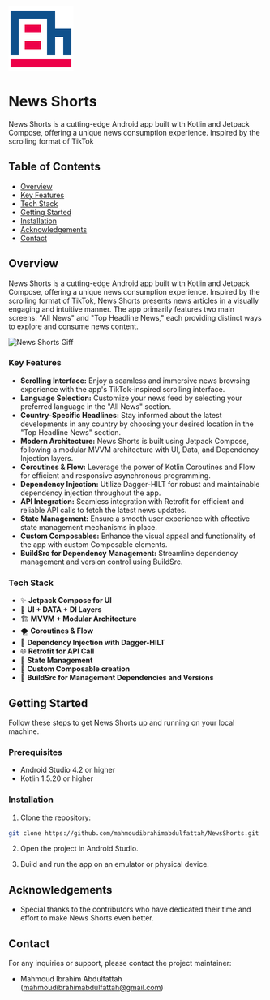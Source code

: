 ![News Shorts Logo](app/src/main/res/drawable/logo.png)  
# News Shorts  
News Shorts is a cutting-edge Android app built with Kotlin and Jetpack Compose, offering a unique news consumption experience. Inspired by the scrolling format of TikTok


## Table of Contents

- [Overview](#overview)
- [Key Features](#key-features)
- [Tech Stack](#tech-stack)
- [Getting Started](#getting-started)
- [Installation](#installation)
- [Acknowledgements](#acknowledgements)
- [Contact](#contact)

## Overview

News Shorts is a cutting-edge Android app built with Kotlin and Jetpack Compose, offering a unique news consumption experience. Inspired by the scrolling format of TikTok, News Shorts presents news articles in a visually engaging and intuitive manner. The app primarily features two main screens: "All News" and "Top Headline News," each providing distinct ways to explore and consume news content.

![News Shorts Giff](https://github.com/mahmoudibrahimabdulfattah/NewsShorts/assets/32036574/610ba337-85a4-4664-8559-b984d5567ab5)

### Key Features

- **Scrolling Interface:** Enjoy a seamless and immersive news browsing experience with the app's TikTok-inspired scrolling interface.
- **Language Selection:** Customize your news feed by selecting your preferred language in the "All News" section.
- **Country-Specific Headlines:** Stay informed about the latest developments in any country by choosing your desired location in the "Top Headline News" section.
- **Modern Architecture:** News Shorts is built using Jetpack Compose, following a modular MVVM architecture with UI, Data, and Dependency Injection layers.
- **Coroutines & Flow:** Leverage the power of Kotlin Coroutines and Flow for efficient and responsive asynchronous programming.
- **Dependency Injection:** Utilize Dagger-HILT for robust and maintainable dependency injection throughout the app.
- **API Integration:** Seamless integration with Retrofit for efficient and reliable API calls to fetch the latest news updates.
- **State Management:** Ensure a smooth user experience with effective state management mechanisms in place.
- **Custom Composables:** Enhance the visual appeal and functionality of the app with custom Composable elements.
- **BuildSrc for Dependency Management:** Streamline dependency management and version control using BuildSrc.

### Tech Stack

- ✨ **Jetpack Compose for UI**
- 🌿 **UI + DATA + DI Layers**
- 🏗️ **MVVM + Modular Architecture**
- 🌪️ **Coroutines & Flow**
- 🧩 **Dependency Injection with Dagger-HILT**
- 🌐 **Retrofit for API Call**
- 🍂 **State Management**
- 🍃 **Custom Composable creation**
- 🧩 **BuildSrc for Management Dependencies and Versions**


## Getting Started

Follow these steps to get News Shorts up and running on your local machine.

### Prerequisites

- Android Studio 4.2 or higher
- Kotlin 1.5.20 or higher

### Installation

1. Clone the repository:

```bash
git clone https://github.com/mahmoudibrahimabdulfattah/NewsShorts.git
```

2. Open the project in Android Studio.

3. Build and run the app on an emulator or physical device.


## Acknowledgements

- Special thanks to the contributors who have dedicated their time and effort to make News Shorts even better.

## Contact

For any inquiries or support, please contact the project maintainer:

- Mahmoud Ibrahim Abdulfattah ([mahmoudibrahimabdulfattah@gmail.com](mailto:mahmoudibrahimabdulfattah@gmail.com))

